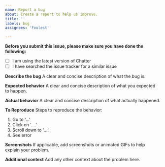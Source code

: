 ```yaml
---
name: Report a bug
about: Create a report to help us improve.
title: ''
labels: bug
assignees: 'Foulest'

---
```


**Before you submit this issue, please make sure you have done the following:**

- [ ] I am using the latest version of Chatter
- [ ] I have searched the issue tracker for a similar issue

**Describe the bug**
A clear and concise description of what the bug is.

**Expected behavior**
A clear and concise description of what you expected to happen.

**Actual behavior**
A clear and concise description of what actually happened.

**To Reproduce**
Steps to reproduce the behavior:

1. Go to '...'
2. Click on '....'
3. Scroll down to '....'
4. See error

**Screenshots**
If applicable, add screenshots or animated GIFs to help explain your problem.

**Additional context**
Add any other context about the problem here.
